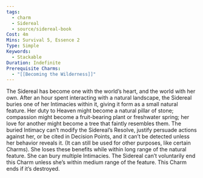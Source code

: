 ```yaml
---
tags:
  - charm
  - Sidereal
  - source/sidereal-book
Cost: 4m
Mins: Survival 5, Essence 2
Type: Simple
Keywords:
  - Stackable
Duration: Indefinite
Prerequisite Charms:
  - "[[Becoming the Wilderness]]"
---
```

The Sidereal has become one with the world’s heart, and the world with her own. After an hour spent interacting with a natural landscape, the Sidereal buries one of her Intimacies within it, giving it form as a small natural feature. Her duty to Heaven might become a natural pillar of stone; compassion might become a fruit-bearing plant or freshwater spring; her love for another might become a tree that faintly resembles them. The buried Intimacy can’t modify the Sidereal’s Resolve, justify persuade actions against her, or be cited in Decision Points, and it can’t be detected unless her behavior reveals it. (It can still be used for other purposes, like certain Charms). She loses these benefits while within long range of the natural feature. She can bury multiple Intimacies. The Sidereal can’t voluntarily end this Charm unless she’s within medium range of the feature. This Charm ends if it’s destroyed.